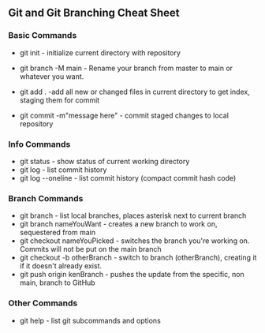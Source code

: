 ## Git and Git Branching Cheat Sheet


### Basic Commands
* git init - initialize current directory with repository

* git branch -M main - Rename your branch from master to main or whatever you want.

* git add . -add all new or changed files in current directory to get index, staging them for commit

* git commit -m"message here" - commit staged changes to local repository
### Info Commands
* git status - show status of current working directory
* git log - list commit history
* git log --oneline - list commit history (compact commit hash code)

### Branch Commands
* git branch - list local branches, places asterisk next to current branch
* git branch nameYouWant - creates a new branch to work on, sequestered from main
* git checkout nameYouPicked - switches the branch you're working on. Commits will not be put on the main branch
* git checkout -b otherBranch - switch to branch (otherBranch), creating it if it doesn't already exist.
*  git push origin kenBranch - pushes the update from the specific, non main, branch to GitHub

### Other Commands
* git help - list git subcommands and options
